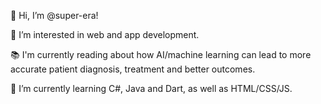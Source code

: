 👋 Hi, I’m @super-era!

👀 I’m interested in web and app development.

📚 I'm currently reading about how AI/machine learning can lead to more accurate patient diagnosis, treatment and better outcomes.

🌱 I’m currently learning C#, Java and Dart, as well as HTML/CSS/JS.

<!---
super-era/super-era is a ✨ special ✨ repository because its `README.md` (this file) appears on your GitHub profile.
You can click the Preview link to take a look at your changes.
--->
